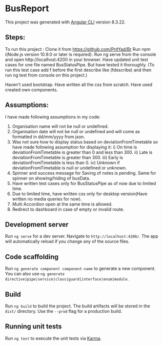 # BusReport

This project was generated with [Angular CLI](https://github.com/angular/angular-cli) version 8.3.22.

## Steps:
To run this project :
Clone it from https://github.com/PritYad/Br
Run npm i(Node.js version 10.9.0 or later is required).
Run ng serve from the console and open http://localhost:4200 in your browser.
Have updated unit test cases for one file named BusStatusPipe. But have tested it thoroughly. (To run this test case add f before the first describe like (fdescribe) and then run ng test from console on this project.)

Haven't used bootstrap. Have written all the css from scratch.
Have used created own components.

## Assumptions:
I have made following assumptions in my code:
1) Organisation name will not be null or undefined.
2) Organisation date will not be null or undefined and will come as formatted in dd/mm/yyyy from json.
3) Was not sure how to display status based on deviationFromTimetable so have made following assumption for displaying it:
    i) On time is deviationFromTimetable is greater than 0 and less than 300.
    ii) Late is deviationFromTimetable is greater than 300.
    iii) Early is deviationFromTimetable is less than 0.
    iv) Unknown if deviationFromTimetable is null or undefined or unknown.
4) Spinner and success message for Saving of notes is pending. Same for spinner on showing/hiding of busData.
5) Have written test cases only for BusStatusPipe as of now due to limited time.
6) Due to limited time, have written css only for desktop version(Have written no media queries for now).
7) Multi Accordion open at the same time is allowed.
8) Redirect to dashboard in case of empty or invalid route.

## Development server

Run `ng serve` for a dev server. Navigate to `http://localhost:4200/`. The app will automatically reload if you change any of the source files.

## Code scaffolding

Run `ng generate component component-name` to generate a new component. You can also use `ng generate directive|pipe|service|class|guard|interface|enum|module`.

## Build

Run `ng build` to build the project. The build artifacts will be stored in the `dist/` directory. Use the `--prod` flag for a production build.

## Running unit tests

Run `ng test` to execute the unit tests via [Karma](https://karma-runner.github.io).
